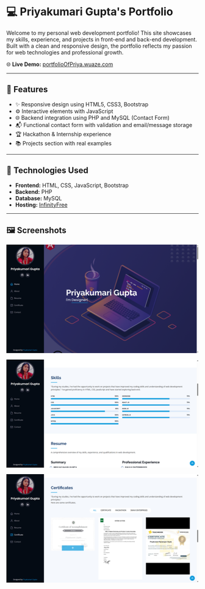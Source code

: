 # 💻 Priyakumari Gupta's Portfolio

Welcome to my personal web development portfolio! This site showcases my skills, experience, and projects in front-end and back-end development. Built with a clean and responsive design, the portfolio reflects my passion for web technologies and professional growth.

🌐 **Live Demo:** [portfolioOfPriya.wuaze.com](http://portfolioOfPriya.wuaze.com)

---

## 📌 Features

- ✨ Responsive design using HTML5, CSS3, Bootstrap
- ⚙️ Interactive elements with JavaScript
- 🌐 Backend integration using PHP and MySQL (Contact Form)
- 📬 Functional contact form with validation and email/message storage
- 🏆 Hackathon & Internship experience
- 📚 Projects section with real examples

---

## 🚀 Technologies Used

- **Frontend:** HTML, CSS, JavaScript, Bootstrap
- **Backend:** PHP
- **Database:** MySQL
- **Hosting:** [InfinityFree](https://www.infinityfree.net)

---

## 🖼️ Screenshots

![Home Page](images/home.png)
 
![skills ](images/skill.png)

![certificate ](images/cr.png)


